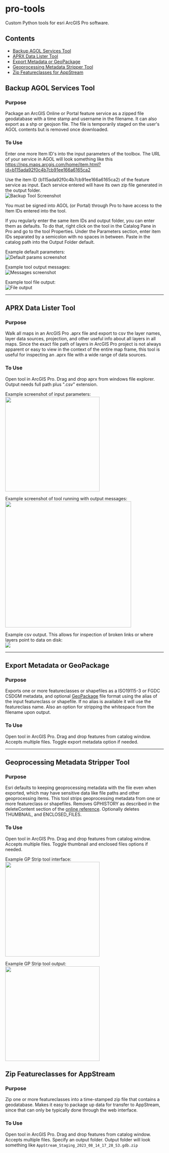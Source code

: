# pro-tools
Custom Python tools for esri ArcGIS Pro software.

## Contents

- [Backup AGOL Services Tool](#backup-agol-services-tool)
- [APRX Data Lister Tool](#aprx-data-lister-tool)
- [Export Metadata or GeoPackage](#export-metadata-or-geopackage)
- [Geoprocessing Metadata Stripper Tool](#geoprocessing-metadata-stripper-tool)
- [Zip Featureclasses for AppStream](#zip-featureclasses-for-appstream)

## Backup AGOL Services Tool

### Purpose
Package an ArcGIS Online or Portal feature service as a zipped file geodatabase with a time stamp and username in the filename. It can also export as a shp or geojson file. The file is temporarily staged on the user's AGOL contents but is removed once downloaded. 

### To Use
Enter one more Item ID's into the input parameters of the toolbox. The URL of your service in AGOL will look something like this <br>
https://nps.maps.arcgis.com/home/item.html?id=b115ada92f0c4b7cb91ee166a6165ca2

Use the item ID (b115ada92f0c4b7cb91ee166a6165ca2) of the feature service as input. Each service entered will have its own zip file generated in the output folder. <br>
![Backup Tool Screenshot](img/backup_tool_screenshot.png?raw=true "Backup Tool Screenshot")

You must be signed into AGOL (or Portal) through Pro to have access to the Item IDs entered into the tool. 

If you regularly enter the same item IDs and output folder, you can enter them as defaults.  To do that, right click on the tool in the Catalog Pane in Pro and go to the tool Properties. Under the Parameters section, enter item IDs separated by a semicolon with no spaces in between. Paste in the catalog path into the Output Folder default. <br>

Example default parameters:<br>
![Default params screenshot](img/backup_defaults.png?raw=true "Backup Tool Defaults")

Example tool output messages:<br>
![Messages screenshot](img/backup_output_messages.png?raw=true "Backup Tool Defaults")

Example tool file output:<br>
![File output](img/backup_output_files.png?raw=true "Backup Tool File Output")


<hr>

## APRX Data Lister Tool

### Purpose
Walk all maps in an ArcGIS Pro .aprx file and export to csv the layer names, layer data sources, projection, and other useful info about all layers in all maps. Since the exact file path of layers in ArcGIS Pro project is not always apparent or easy to view in the context of the entire map frame, this tool is useful for inspecting an .aprx file with a wide range of data sources.

### To Use
Open tool in ArcGIS Pro. Drag and drop aprx from windows file explorer.  Output needs full path plus ".csv" extension. <br>

Example screenshot of input parameters: <br>
<img src="img/aprx_lister_screenshot.JPG" width="300">


Example screenshot of tool running with output messages:<br>
<img src="img/aprx_lister_messages.JPG" width="400">

Example csv output. This allows for inspection of broken links or where layers point to data on disk:<br>
<img src="img/aprx_lister_output.JPG">

<hr>

## Export Metadata or GeoPackage

### Purpose
Exports one or more featureclasses or shapefiles as a ISO19115-3 or FGDC CSDGM metadata, and optional [GeoPackage](https://www.esri.com/arcgis-blog/products/product/data-management/how-to-use-ogc-geopackages-in-arcgis-pro/) file format using the alias of the input featureclass or shapefile. If no alias is available it will use the featureclass name. Also an option for stripping the whitespace from the filename upon output. 

### To Use
Open tool in ArcGIS Pro. Drag and drop features from catalog window. Accepts multiple files. Toggle export metadata option if needed.

<hr>

## Geoprocessing Metadata Stripper Tool

### Purpose
Esri defaults to keeping geoprocessing metadata with the file even when exported, which may have sensitive data like file paths and other geoprocessing items. This tool strips geoprocessing metadata from one or more featureclass or shapefiles. Removes GPHISTORY as described in the deleteContent section of the [online reference](https://pro.arcgis.com/en/pro-app/latest/arcpy/metadata/metadata-class.htm). Optionally deletes THUMBNAIL, and ENCLOSED_FILES.

### To Use
Open tool in ArcGIS Pro. Drag and drop features from catalog window. Accepts multiple files. Toggle thumbnail and enclosed files options if needed. <br>

Example GP Strip tool interface:<br>
<img src="img/strip_gp_metadata.png" width="300">

Example GP Strip tool output:<br>
<img src="img/strip_gp_metadata_results.png" width="300">

## Zip Featureclasses for AppStream
### Purpose
Zip one or more featureclasses into a time-stamped zip file that contains a geodatabase.  Makes it easy to package up data for transfer to AppStream, since that can only be typically done through the web interface.

### To Use
Open tool in ArcGIS Pro. Drag and drop features from catalog window. Accepts multiple files. Specify an output folder.  Output folder will look something like  `AppStream_Staging_2023_08_14_17_28_53.gdb.zip`<br>
